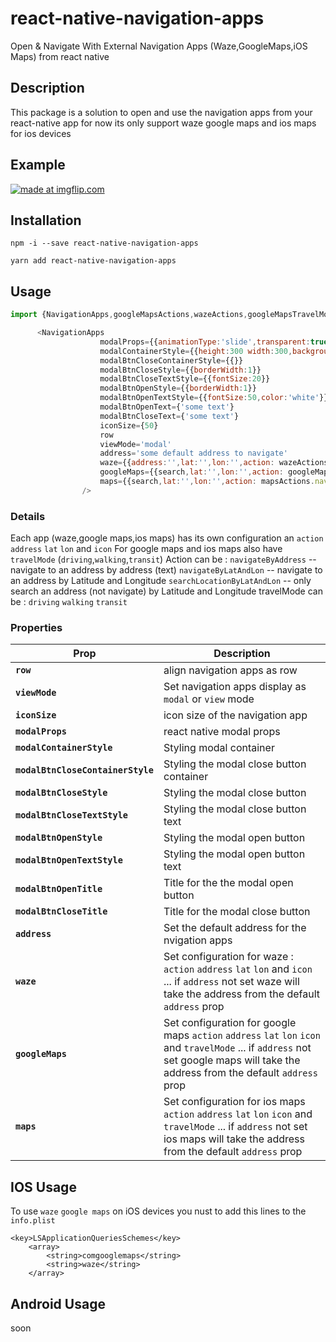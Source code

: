# react-native-navigation-apps

Open & Navigate With External Navigation Apps (Waze,GoogleMaps,iOS Maps) from react native

## Description
This package is a solution to open and use the navigation apps from your react-native app
for now its only support waze google maps and ios maps for ios devices

## Example

<a href="https://imgflip.com/gif/2byelf"><img src="https://i.imgflip.com/2byelf.gif" title="made at imgflip.com"/></a>

## Installation

```
npm -i --save react-native-navigation-apps
```
```
yarn add react-native-navigation-apps
```

## Usage
```javascript
import {NavigationApps,googleMapsActions,wazeActions,googleMapsTravelModes} from "./src/components/NavigationApss";

      <NavigationApps
                    modalProps={{animationType:'slide',transparent:true}}
                    modalContainerStyle={{height:300 width:300,backgroundColor:'white',justifyContent:'center',alignItems:'center'}}
                    modalBtnCloseContainerStyle={{}}
                    modalBtnCloseStyle={{borderWidth:1}}
                    modalBtnCloseTextStyle={{fontSize:20}}
                    modalBtnOpenStyle={{borderWidth:1}}
                    modalBtnOpenTextStyle={{fontSize:50,color:'white'}}
                    modalBtnOpenText={'some text'}
                    modalBtnCloseText={'some text'}
                    iconSize={50}
                    row
                    viewMode='modal'
                    address='some default address to navigate'
                    waze={{address:'',lat:'',lon:'',action: wazeActions.navigateByAddress}}
                    googleMaps={{search,lat:'',lon:'',action: googleMapsActions.navigateByAddress,travelMode:googleMapsTravelModes.driving}}
                    maps={{search,lat:'',lon:'',action: mapsActions.navigateByAddress,travelMode:mapsTravelModes.driving}}
                />
```


### Details
Each app (waze,google maps,ios maps) has its own configuration an `action` `address` `lat` `lon` and `icon`
For google maps and ios maps also have `travelMode` (`driving`,`walking`,`transit`)
Action can be :
`navigateByAddress` -- navigate to an address by address (text)
`navigateByLatAndLon` -- navigate to an address by Latitude and Longitude
`searchLocationByLatAndLon` -- only search an address (not navigate) by Latitude and Longitude
travelMode can be : 
`driving`
`walking`
`transit`


### Properties

| Prop                                                    | Description                                                                                                     |
| ------------------------------------------------------- | --------------------------------------------------------------------------------------------------------------- |
| **`row`**         | align navigation apps as row     | `false` |
| **`viewMode`**       | Set navigation apps display as `modal` or `view` mode  | `view`|
| **`iconSize`**       | icon size of the navigation app | `100`|
| **`modalProps`**     | react native modal props       | `{}` |
| **`modalContainerStyle`**        | Styling modal container   | `{}`  |
| **`modalBtnCloseContainerStyle`**          | Styling the modal close button container |`{}`
| **`modalBtnCloseStyle`**           | Styling the modal close button   |`{}`|
| **`modalBtnCloseTextStyle`**           | Styling the modal close button text  |`{}`|
| **`modalBtnOpenStyle`**           | Styling the modal open button  |`{}`|
| **`modalBtnOpenTextStyle`**           | Styling the modal open button text  | `{}` |
| **`modalBtnOpenTitle`**           | Title for the the modal open button   |   `''`    |
| **`modalBtnCloseTitle`**           | Title for the modal close button   |   `''`    |
| **`address`**           | Set the default address for the nvigation apps   |   `''`    |
| **`waze`**           | Set configuration for waze : `action` `address` `lat` `lon` and `icon` ... if `address` not set waze will take the address from the default `address` prop |   `address:'',action:navigateByAddress`,`lat`:'',`lon`:''    |
| **`googleMaps`**           |Set configuration for google maps `action` `address` `lat` `lon` `icon` and `travelMode`  ... if `address` not set google maps will take the address from the default `address` prop   | `address:'',action:navigateByAddress`,`lat`:'',`lon`:`travelMode`:'driving'     |
| **`maps`**           | Set configuration for ios maps  `action` `address` `lat` `lon` `icon` and `travelMode`  ... if `address` not set ios maps will take the address from the default `address` prop |   `address:'',action:navigateByAddress`,`lat`:'',`lon`:'',`travelMode`:'driving'   |

## IOS Usage 
To use `waze` `google maps` on iOS devices you nust to add this lines to the `info.plist`
```
<key>LSApplicationQueriesSchemes</key>
	<array>
		<string>comgooglemaps</string>
		<string>waze</string>
	</array>
```

## Android Usage
soon


